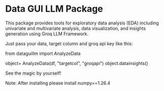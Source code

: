 # Data GUI LLM Package

This package provides tools for exploratory data analysis (EDA) including
univariate and multivariate analysis, data visualization, and insights generation
using Groq LLM Framework.

Just pass your data, target column and groq api key like this:

from dataguillm import AnalyzeData

object= AnalyzeData(df, "targetcol", "groqapi")
object.datainsights()

See the magic by yourself!

Note: After installing please install numpy==1.26.4
